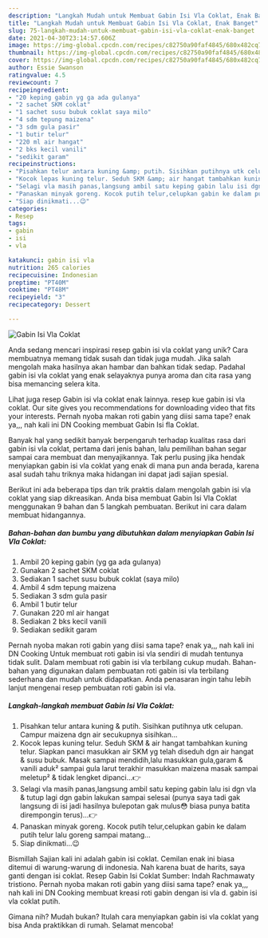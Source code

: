 ```yaml
---
description: "Langkah Mudah untuk Membuat Gabin Isi Vla Coklat, Enak Banget"
title: "Langkah Mudah untuk Membuat Gabin Isi Vla Coklat, Enak Banget"
slug: 75-langkah-mudah-untuk-membuat-gabin-isi-vla-coklat-enak-banget
date: 2021-04-30T23:14:57.606Z
image: https://img-global.cpcdn.com/recipes/c82750a90faf4845/680x482cq70/gabin-isi-vla-coklat-foto-resep-utama.jpg
thumbnail: https://img-global.cpcdn.com/recipes/c82750a90faf4845/680x482cq70/gabin-isi-vla-coklat-foto-resep-utama.jpg
cover: https://img-global.cpcdn.com/recipes/c82750a90faf4845/680x482cq70/gabin-isi-vla-coklat-foto-resep-utama.jpg
author: Essie Swanson
ratingvalue: 4.5
reviewcount: 7
recipeingredient:
- "20 keping gabin yg ga ada gulanya"
- "2 sachet SKM coklat"
- "1 sachet susu bubuk coklat saya milo"
- "4 sdm tepung maizena"
- "3 sdm gula pasir"
- "1 butir telur"
- "220 ml air hangat"
- "2 bks kecil vanili"
- "sedikit garam"
recipeinstructions:
- "Pisahkan telur antara kuning &amp; putih. Sisihkan putihnya utk celupan. Campur maizena dgn air secukupnya sisihkan..."
- "Kocok lepas kuning telur. Seduh SKM &amp; air hangat tambahkan kuning telur. Siapkan panci masukkan air SKM yg telah diseduh dgn air hangat &amp; susu bubuk. Masak sampai mendidih,lalu masukkan gula,garam &amp; vanili aduk² sampai gula larut terakhir masukkan maizena masak sampai meletup² &amp; tidak lengket dipanci...👉"
- "Selagi vla masih panas,langsung ambil satu keping gabin lalu isi dgn vla &amp; tutup lagi dgn gabin lakukan sampai selesai (punya saya tadi gak langsung di isi jadi hasilnya bulepotan gak mulus😳 biasa punya batita dirempongin terus)...👉"
- "Panaskan minyak goreng. Kocok putih telur,celupkan gabin ke dalam putih telur lalu goreng sampai matang..."
- "Siap dinikmati...😉"
categories:
- Resep
tags:
- gabin
- isi
- vla

katakunci: gabin isi vla 
nutrition: 265 calories
recipecuisine: Indonesian
preptime: "PT40M"
cooktime: "PT48M"
recipeyield: "3"
recipecategory: Dessert

---
```



![Gabin Isi Vla Coklat](https://img-global.cpcdn.com/recipes/c82750a90faf4845/680x482cq70/gabin-isi-vla-coklat-foto-resep-utama.jpg)

Anda sedang mencari inspirasi resep gabin isi vla coklat yang unik? Cara membuatnya memang tidak susah dan tidak juga mudah. Jika salah mengolah maka hasilnya akan hambar dan bahkan tidak sedap. Padahal gabin isi vla coklat yang enak selayaknya punya aroma dan cita rasa yang bisa memancing selera kita.

Lihat juga resep Gabin isi vla coklat enak lainnya. resep kue gabin isi vla coklat. Our site gives you recommendations for downloading video that fits your interests. Pernah nyoba makan roti gabin yang diisi sama tape? enak ya,,, nah kali ini DN Cooking membuat Gabin Isi fla Coklat.

Banyak hal yang sedikit banyak berpengaruh terhadap kualitas rasa dari gabin isi vla coklat, pertama dari jenis bahan, lalu pemilihan bahan segar sampai cara membuat dan menyajikannya. Tak perlu pusing jika hendak menyiapkan gabin isi vla coklat yang enak di mana pun anda berada, karena asal sudah tahu triknya maka hidangan ini dapat jadi sajian spesial.


Berikut ini ada beberapa tips dan trik praktis dalam mengolah gabin isi vla coklat yang siap dikreasikan. Anda bisa membuat Gabin Isi Vla Coklat menggunakan 9 bahan dan 5 langkah pembuatan. Berikut ini cara dalam membuat hidangannya.

<!--inarticleads1-->

##### Bahan-bahan dan bumbu yang dibutuhkan dalam menyiapkan Gabin Isi Vla Coklat:

1. Ambil 20 keping gabin (yg ga ada gulanya)
1. Gunakan 2 sachet SKM coklat
1. Sediakan 1 sachet susu bubuk coklat (saya milo)
1. Ambil 4 sdm tepung maizena
1. Sediakan 3 sdm gula pasir
1. Ambil 1 butir telur
1. Gunakan 220 ml air hangat
1. Sediakan 2 bks kecil vanili
1. Sediakan sedikit garam


Pernah nyoba makan roti gabin yang diisi sama tape? enak ya,,, nah kali ini DN Cooking Untuk membuat roti gabin isi vla sendiri di mudah tentunya tidak sulit. Dalam membuat roti gabin isi vla terbilang cukup mudah. Bahan-bahan yang digunakan dalam pembuatan roti gabin isi vla terbilang sederhana dan mudah untuk didapatkan. Anda penasaran ingin tahu lebih lanjut mengenai resep pembuatan roti gabin isi vla. 

<!--inarticleads2-->

##### Langkah-langkah membuat Gabin Isi Vla Coklat:

1. Pisahkan telur antara kuning &amp; putih. Sisihkan putihnya utk celupan. Campur maizena dgn air secukupnya sisihkan...
1. Kocok lepas kuning telur. Seduh SKM &amp; air hangat tambahkan kuning telur. Siapkan panci masukkan air SKM yg telah diseduh dgn air hangat &amp; susu bubuk. Masak sampai mendidih,lalu masukkan gula,garam &amp; vanili aduk² sampai gula larut terakhir masukkan maizena masak sampai meletup² &amp; tidak lengket dipanci...👉
1. Selagi vla masih panas,langsung ambil satu keping gabin lalu isi dgn vla &amp; tutup lagi dgn gabin lakukan sampai selesai (punya saya tadi gak langsung di isi jadi hasilnya bulepotan gak mulus😳 biasa punya batita dirempongin terus)...👉
1. Panaskan minyak goreng. Kocok putih telur,celupkan gabin ke dalam putih telur lalu goreng sampai matang...
1. Siap dinikmati...😉


Bismillah Sajian kali ini adalah gabin isi coklat. Cemilan enak ini biasa ditemui di warung-warung di indonesia. Nah karena buat de harits, saya ganti dengan isi coklat. Resep Gabin Isi Coklat Sumber: Indah Rachmawaty tristiono. Pernah nyoba makan roti gabin yang diisi sama tape? enak ya,,, nah kali ini DN Cooking membuat kreasi roti gabin dengan isi vla d. gabin isi vla coklat putih. 

Gimana nih? Mudah bukan? Itulah cara menyiapkan gabin isi vla coklat yang bisa Anda praktikkan di rumah. Selamat mencoba!
